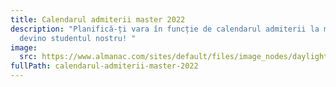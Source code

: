 ```yaml
---
title: Calendarul admiterii master 2022
description: "Planifică-ți vara în funcție de calendarul admiterii la master și
  devino studentul nostru! "
image:
  src: https://www.almanac.com/sites/default/files/image_nodes/daylight-saving-time-clock.jpg
fullPath: calendarul-admiterii-master-2022
---
```

<Timeline slug="admitere-master"></Timeline>